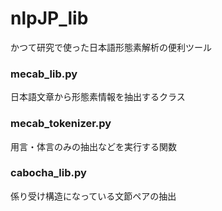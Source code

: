 # nlpJP_lib
かつて研究で使った日本語形態素解析の便利ツール

### mecab_lib.py
日本語文章から形態素情報を抽出するクラス

### mecab_tokenizer.py
用言・体言のみの抽出などを実行する関数

### cabocha_lib.py
係り受け構造になっている文節ペアの抽出
